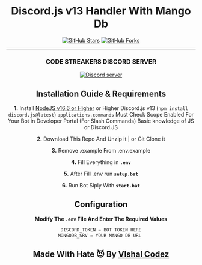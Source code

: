 <h1 align="center"> Discord.js v13 Handler With Mango Db  </h1>
<p align="center">
<a href="https://github.com/VishalCodez/Discord.js-v13-Handler-With-Mango-Db"><img alt="GitHub Stars" src="https://img.shields.io/github/stars/VishalCodez/Discord.js-v13-Handler-With-Mango-Db?style=for-the-badge"></a> 
<a href="https://github.com/VishalCodez/Discord.js-v13-Handler-With-Mango-Db/network"><img alt="GitHub Forks" src="https://img.shields.io/github/forks/VishalCodez/Discord.js-v13-Handler-With-Mango-Db?style=for-the-badge"></a>

</p>

***
 <h3 align='center'> CODE STREAKERS DISCORD SERVER </h3>
<div align="center"> <a href="https://discord.gg/czHQgQgMHY"><img src="https://img.shields.io/discord/924403432054456351?label=discord&logo=Discord&style=for-the-badge" alt="Discord server" /></a><div align="center">


## Installation Guide & Requirements


 **1.** Install [NodeJS v16.6 or Higher](https://nodejs.org/en/) or Higher
 Discord.js v13 (`npm install discord.js@latest`)
 `applications.commands` Must Check Scope Enabled For Your Bot in Developer Portal (For Slash Commands)
 Basic knowledge of JS or Discord.JS

 **2.** Download This Repo And Unzip it  |  or Git Clone it
 
 **3.** Remove .example From .env.example

 **4.** Fill Everything in **`.env`**

 **5.** After Fill .env run  **`setup.bat`**
 
 **6.** Run Bot Siply With **`start.bat`**
 <br/>

## Configuration
 **Modify The `.env` File And Enter The  Required Values**
```javascript
DISCORD_TOKEN = BOT TOKEN HERE
MONGODB_SRV = YOUR MANGO DB URL 
```



## Made With Hate 😈 By [VIshal Codez](https://github.com/VishalCodez)

